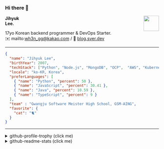 ### Hi there 👋
<img src="https://github.githubassets.com/images/mona-loading-default.gif" width="50px" align="right">
</a>

**Jihyuk\
Lee.**

17yo Korean backend programmer & DevOps Starter.\
✉️ mailto:wh3n_gg@kakao.com
/ 
🔗 [blog.sver.dev](https://blog.sver.dev)

---

```json
{
  "name": "Jihyuk Lee",
  "birthYear": 2007,
  "techStack": ["Python", "Node.js", "MongoDB", "OCP",  "AWS", "Kubernetes"],
  "locale": "ko-KR, Korea",
  "preferLanguages": [
    { "name": "Python", "percent": 50 },
    { "name": "JavaScript", "percent": 30.41 },
    { "name": "Java", "percent": 10.59 },
    { "name": "TypeScript", "percent": 9 }
  ],
  "team" : "Gwangju Software Meister High School, GSM-AING",
  "favorite": {
    "cat": "🐈"
  }
}
```
---
<details>
  <summary>github-profile-trophy (click me)</summary>
  
![](https://github-profile-trophy.vercel.app/?username=sverdev&row=1&column=8&theme=nord)
  
</details>
<details>
  <summary>github-readme-stats (click me)</summary>
  
<!--START_SECTION:waka-->
![Code Time](http://img.shields.io/badge/Code%20Time-228%20hrs%209%20mins-blue)

![Lines of code](https://img.shields.io/badge/%EC%A0%80%EB%8A%94%20%EC%97%AC%ED%83%9C%EA%B9%8C%EC%A7%80%20-173.3%20thousand%20%EC%A4%84%EC%9D%98%20%EC%BD%94%EB%93%9C%EB%A5%BC%20%EC%9E%91%EC%84%B1%ED%96%88%EC%96%B4%EC%9A%94.-blue)

**저는 저녁형 인간이에요. 🦉** 

```text
🌞 아침                     43 commits          ███░░░░░░░░░░░░░░░░░░░░░░   11.72 % 
🌆 낮　                     96 commits          ███████░░░░░░░░░░░░░░░░░░   26.16 % 
🌃 저녁                     165 commits         ███████████░░░░░░░░░░░░░░   44.96 % 
🌙 밤　                     63 commits          ████░░░░░░░░░░░░░░░░░░░░░   17.17 % 
```


📊 **저는 이번주를 이렇게 시간을 보냈어요.** 

```text
🕑︎ Timezone: Asia/Seoul

💬 프로그래밍 언어들: 
Python                   2 hrs 25 mins       ███████████░░░░░░░░░░░░░░   45.54 % 
TypeScript               2 hrs 13 mins       ██████████░░░░░░░░░░░░░░░   41.88 % 
JSON                     14 mins             █░░░░░░░░░░░░░░░░░░░░░░░░   04.60 % 
YAML                     10 mins             █░░░░░░░░░░░░░░░░░░░░░░░░   03.44 % 
CSV                      8 mins              █░░░░░░░░░░░░░░░░░░░░░░░░   02.59 % 

🔥 에디터들: 
VS Code                  5 hrs 18 mins       █████████████████████████   100.00 % 

💻 운영 체제들: 
Windows                  5 hrs 18 mins       █████████████████████████   100.00 % 
```


 Last Updated on 24/01/2024 18:39:02 UTC
<!--END_SECTION:waka-->

</details>

</div>

